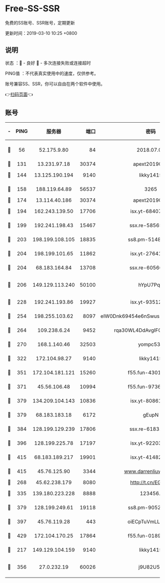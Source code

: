 # Free-SS-SSR

免费的SS账号、SSR账号，定期更新

更新时间：2019-03-10 10:25 +0800

## 说明

状态     ：🙂 - 良好 🙁 - 多次连接失败或连接超时

PING值   ：不代表真实使用中的速度，仅供参考。

账号兼容SS、SSR，你可以自由在两个软件中使用。

👉[扫码页面](https://liesauer.github.io/Free-SS-SSR/)👈

## 账号

|-|PING|服务器|端口|密码|加密方式|区域|
|:----:|:----:|:-----:|-----:|:----:|:----:|:----:|
|🙂|56|52.175.9.80|84|2018.07.07|chacha20-ietf-poly1305|HK|
|🙂|131|13.231.97.18|30374|apext2019006|chacha20|JP|
|🙂|144|13.125.190.194|9140|likky1415|aes-256-cfb|KR|
|🙂|158|188.119.64.89|56537|3265|aes-256-cfb|RU|
|🙂|174|13.114.40.186|30374|apext2019006|chacha20|JP|
|🙂|194|162.243.139.50|17706|isx.yt-68407894|aes-256-cfb|US|
|🙂|199|192.241.198.43|15467|ssx.re-58565948|aes-256-cfb|US|
|🙂|203|198.199.108.105|18835|ss8.pm-51487912|aes-256-cfb|US|
|🙂|204|198.199.101.65|11862|isx.yt-27641018|aes-256-cfb|US|
|🙂|204|68.183.164.84|13708|ssx.re-60566170|aes-256-cfb|US|
|🙂|206|149.129.113.240|50100|hYpU7PqP|chacha20-ietf-poly1305|CN|
|🙂|228|192.241.193.86|19927|isx.yt-93512964|aes-256-cfb|US|
|🙂|254|198.255.103.62|8097|eIW0Dnk69454e6nSwuspv9DmS201tQ0D|aes-256-cfb|US|
|🙂|264|109.238.6.24|9452|rqa30WL4DdAvgIFG6Fs3znzTa|aes-256-cfb|FR|
|🙂|270|168.1.140.46|32503|yompc535|aes-256-cfb|AU|
|🙂|322|172.104.98.27|9140|likky1415|aes-256-cfb|JP|
|🙂|351|172.104.181.121|15260|f55.fun-43019575|aes-256-cfb|SG|
|🙂|371|45.56.106.48|10994|f55.fun-97361996|aes-256-cfb|US|
|🙂|379|134.209.104.143|10836|isx.yt-80861794|aes-256-cfb|SG|
|🙂|379|68.183.183.18|6172|gEupN|aes-256-cfb|SG|
|🙂|384|128.199.129.239|17806|ssx.re-61831672|aes-256-cfb|SG|
|🙂|396|128.199.225.78|17197|isx.yt-92203287|aes-256-cfb|SG|
|🙂|415|68.183.189.217|19901|isx.yt-41482967|aes-256-cfb|SG|
|🙂|415|45.76.125.90|3344|www.darrenliuwei.com|aes-256-cfb|AU|
|🙂|268|45.62.238.179|8080|http://t.cn/EGJIyrl|rc4-md5|CA|
|🙂|335|139.180.223.228|8888|123456..|aes-256-cfb|JP|
|🙂|379|128.199.249.61|19118|ss8.pm-90526305|aes-256-cfb|SG|
|🙂|397|45.76.119.28|443|oiECpTuVmLLxk4Ts|aes-256-cfb|AU|
|🙂|429|172.104.170.25|17864|f55.fun-01896161|aes-256-cfb|SG|
|🙁|217|149.129.104.159|9140|likky1415|aes-256-cfb|HK|
|🙁|356|27.0.232.19|60026|j9U82U53|xchacha20-ietf-poly1305|HK|
